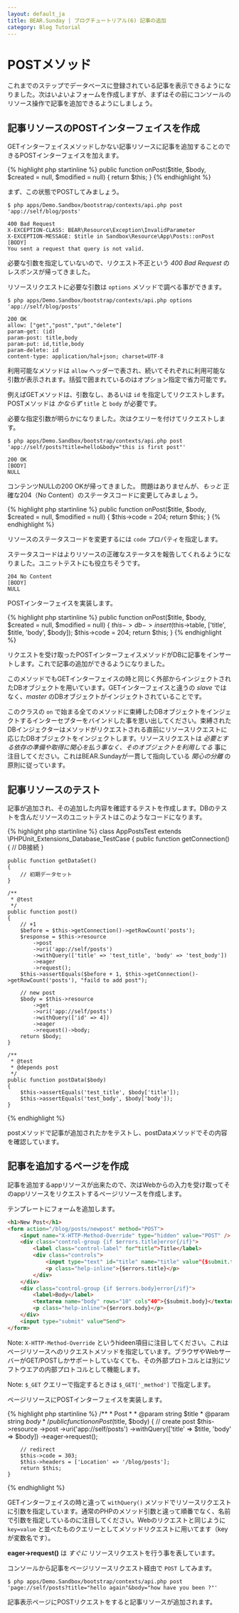 ```yaml
---
layout: default_ja
title: BEAR.Sunday | ブログチュートリアル(6) 記事の追加
category: Blog Tutorial
---
```


# POSTメソッド

これまでのステップでデータベースに登録されている記事を表示できるようになりました。次はいよいよフォームを作成しますが、まずはその前にコンソールのリソース操作で記事を追加できるようにしましょう。

## 記事リソースのPOSTインターフェイスを作成

GETインターフェイスメソッドしかない記事リソースに記事を追加することのできるPOSTインターフェイスを加えます。

{% highlight php startinline %}
public function onPost($title, $body, $created = null, $modified = null)
{
    return $this;
}
{% endhighlight %}

まず、この状態でPOSTしてみましょう。

```
$ php apps/Demo.Sandbox/bootstrap/contexts/api.php post 'app://self/blog/posts'

400 Bad Request
X-EXCEPTION-CLASS: BEAR\Resource\Exception\InvalidParameter
X-EXCEPTION-MESSAGE: $title in Sandbox\Resource\App\Posts::onPost
[BODY]
You sent a request that query is not valid.
```

必要な引数を指定していないので、リクエスト不正という *400 Bad Request* のレスポンスが帰ってきました。

リソースリクエストに必要な引数は `options` メソッドで調べる事ができます。

```
$ php apps/Demo.Sandbox/bootstrap/contexts/api.php options 'app://self/blog/posts'

200 OK
allow: ["get","post","put","delete"]
param-get: (id)
param-post: title,body
param-put: id,title,body
param-delete: id
content-type: application/hal+json; charset=UTF-8
```

利用可能なメソッドは `allow` ヘッダーで表され、続いてそれぞれに利用可能な引数が表示されます。括弧で囲まれているのはオプション指定で省力可能です。

例えばGETメソッドは、引数なし、あるいは `id` を指定してリクエストします。POSTメソッドは *かならず* `title` と `body` が必要です。

必要な指定引数が明らかになりました。次はクエリーを付けてリクエストします。 

```
$ php apps/Demo.Sandbox/bootstrap/contexts/api.php post 'app://self/posts?title=hello&body="this is first post"'

200 OK
[BODY]
NULL
```

コンテンツNULLの200 OKが帰ってきました。
問題はありませんが、*もっと* 正確な204（No Content）のステータスコードに変更してみましょう。

{% highlight php startinline %}
public function onPost($title, $body, $created = null, $modified = null)
{
    $this->code = 204;
    return $this;
}
{% endhighlight %}

リソースのステータスコードを変更するには `code` プロパティを指定します。

ステータスコードはよりリソースの正確なステータスを報告してくれるようになりました。ユニットテストにも役立ちそうです。

```
204 No Content
[BODY]
NULL
```

POSTインターフェイスを実装します。

{% highlight php startinline %}
public function onPost($title, $body, $created = null, $modified = null)
{
    $this->db->insert($this->table, ['title',  $title, 'body', $body]);
    $this->code = 204;
    return $this;
}
{% endhighlight %}

リクエストを受け取ったPOSTインターフェイスメソッドがDBに記事をインサートします。これで記事の追加ができるようになりました。

このメソッドでもGETインターフェイスの時と同じく外部からインジェクトされたDBオブジェクトを用いています。GETインターフェイスと違うの _slave_ ではなく、_master_ のDBオブジェクトがインジェクトされていることです。

このクラスの `on` で始まる全てのメソッドに束縛したDBオブジェクトをインジェクトするインターセプターをバインドした事を思い出してください。束縛されたDBインジェクターはメソッドがリクエストされる直前にリソースリクエストに応じたDBオブジェクトをインジェクトします。リソースリクエストは *必要とする依存の準備や取得に関心を払う事なく、そのオブジェクトを利用してる* 事に注目してください。これはBEAR.Sundayが一貫して指向している *関心の分離* の原則に従っています。

## 記事リソースのテスト

記事が追加され、その追加した内容を確認するテストを作成します。DBのテストを含んだリソースのユニットテストはこのようなコードになります。

{% highlight php startinline %}
class AppPostsTest extends \PHPUnit_Extensions_Database_TestCase
{
    public function getConnection()
    {
        // DB接続
    }

    public function getDataSet()
    {
        // 初期データセット
    }

    /**
     * @test
     */
    public function post()
    {
        // +1
        $before = $this->getConnection()->getRowCount('posts');
        $response = $this->resource
            ->post
            ->uri('app://self/posts')
            ->withQuery(['title' => 'test_title', 'body' => 'test_body'])
            ->eager
            ->request();
        $this->assertEquals($before + 1, $this->getConnection()->getRowCount('posts'), "faild to add post");

        // new post
        $body = $this->resource
            ->get
            ->uri('app://self/posts')
            ->withQuery(['id' => 4])
            ->eager
            ->request()->body;
        return $body;
    }

    /**
     * @test
     * @depends post
     */
    public function postData($body)
    {
        $this->assertEquals('test_title', $body['title']);
        $this->assertEquals('test_body', $body['body']);
    }
{% endhighlight %}

postメソッドで記事が追加されたかをテストし、postDataメソッドでその内容を確認しています。 

## 記事を追加するページを作成

記事を追加するappリソースが出来たので、次はWebからの入力を受け取ってそのappリソースをリクエストするページリソースを作成します。

テンプレートにフォームを追加します。

```html
<h1>New Post</h1>
<form action="/blog/posts/newpost" method="POST">
	<input name="X-HTTP-Method-Override" type="hidden" value="POST" />
	<div class="control-group {if $errors.title}error{/if}">
		<label class="control-label" for"title">Title</label>
		<div class="controls">
			<input type="text" id="title" name="title" value"{$submit.title}">
			<p class="help-inline">{$errors.title}</p>
		</div>
	</div>
	<div class="control-group {if $errors.body}error{/if}">
		<label>Body</label>
		<textarea name="body" rows="10" cols"40">{$submit.body}</textarea>
		<p class="help-inline">{$errors.body}</p>
	</div>
	<input type="submit" value"Send">
</form>
```

Note: `X-HTTP-Method-Override` というhideen項目に注目してください。これはページリソースへのリクエストメソッドを指定しています。ブラウザやWebサーバーがGET/POSTしかサポートしていなくても、その外部プロトコルとは別にソフトウエアの内部プロトコルとして機能します。

Note: `$_GET` クエリーで指定するときは `$_GET['_method']` で指定します。

ページリソースにPOSTインターフェイスを実装します。

{% highlight php startinline %}
    /**
     * Post
     *
     * @param string $title
     * @param string $body
     */
    public function onPost($title, $body)
    {
        // create post
        $this->resource
            ->post
            ->uri('app://self/posts')
            ->withQuery(['title' => $title, 'body' => $body])
            ->eager->request();
        
        // redirect
        $this->code = 303;
        $this->headers = ['Location' => '/blog/posts'];
        return $this;
    }
{% endhighlight %}

GETインターフェイスの時と違って `withQuery()` メソッドでリソースリクエストに引数を指定しています。通常のPHPのメソッド引数と違って順番でなく、名前で引数を指定しているのに注目してください。Webのリクエストと同じように `key=value` と並べたものクエリーとしてメソッドリクエストに用いてます（keyが変数名です）。

**eager->request()** は *すぐに* リソースリクエストを行う事を表しています。

コンソールから記事をページリソースリクエスト経由で `POST` してみます。

```
$ php apps/Demo.Sandbox/bootstrap/contexts/api.php post 'page://self/posts?title="hello again"&body="how have you been ?"'
```

記事表示ページにPOSTリクエストをすると記事リソースが追加されます。
